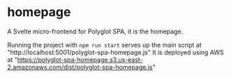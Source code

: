 # homepage
A Svelte micro-frontend for Polyglot SPA, it is the homepage.

Running the project with `npm run start` serves up the main script at "http://localhost:5001/polyglot-spa-homepage.js"
It is deployed using AWS at "https://polyglot-spa-homepage.s3.us-east-2.amazonaws.com/dist/polyglot-spa-homepage.js"
